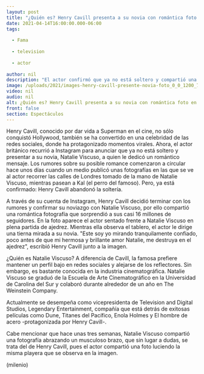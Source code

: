 ```yaml
---
layout: post
title: "¿Quién es? Henry Cavill presenta a su novia con romántica foto en Instagram"
date: 2021-04-14T16:00:00.000-06:00
tags:
  
  - Fama
  
  - television
  
  - actor
  
author: nil
description: "El actor confirmó que ya no está soltero y compartió una foto en la que aparece junto a su novia. "
image: /uploads/2021/images-henry-cavill-presente-novia-foto_0_0_1200_747.jpg
video: nil
audio: nil
alt: ¿Quién es? Henry Cavill presenta a su novia con romántica foto en Instagram
front: false
section: Espectáculos
---
```


Henry Cavill, conocido por dar vida a Superman en el cine, no sólo conquistó Hollywood, también se ha convertido en una celebridad de las redes sociales, donde ha protagonizado momentos virales. Ahora, el actor británico recurrió a Instagram para anunciar que ya no está soltero y presentar a su novia, Natalie Viscuso, a quien le dedicó un romántico mensaje.  Los rumores sobre su posible romance comenzaron a circular hace unos días cuando un medio publicó unas fotografías en las que se ve al actor recorrer las calles de Londres tomado de la mano de Natalie Viscuso, mientras pasean a Kal (el perro del famoso). Pero, ya está confirmado: Henry Cavill abandonó la soltería. 

A través de su cuenta de Instagram, Henry Cavill decidió terminar con los rumores y confirmar su noviazgo con Natalie Viscuso, por ello compartió una romántica fotografía que sorprendió a sus casi 16 millones de seguidores.  En la foto aparece el actor sentado frente a Natalie Viscuso en plena partida de ajedrez. Mientras ella observa el tablero, el actor le dirige una tierna mirada a su novia.  "Este soy yo mirando tranquilamente confiado, poco antes de que mi hermosa y brillante amor Natalie, me destruya en el ajedrez", escribió Henry Cavill junto a la imagen.

 ¿Quién es Natalie Viscuso? A diferencia de Cavill, la famosa prefiere mantener un perfil bajo en redes sociales y alejarse de los reflectores. Sin embargo, es bastante conocida en la industria cinematográfica. Natalie Viscuso se graduó de la Escuela de Arte Cinematográfico en la Universidad de Carolina del Sur y colaboró durante alrededor de un año en The Weinstein Company.

Actualmente se desempeña como vicepresidenta de Television and Digital Studios, Legendary Entertainment, compañía que está detrás de exitosas películas como Dune, Titanes del Pacífico, Enola Holmes y El hombre de acero -protagonizada por Henry Cavill-.  

Cabe mencionar que hace unas tres semanas, Natalie Viscuso compartió una fotografía abrazando un musculoso brazo, que sin lugar a dudas, se trata del de Henry Cavill, pues el actor compartió una foto luciendo la misma playera que se observa en la imagen.  

(milenio)
